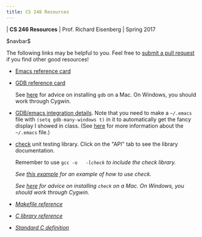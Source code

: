 ```yaml
---
title: CS 246 Resources
---
```


<div id="header">

| **CS 246 Resources**
| Prof. Richard Eisenberg
| Spring 2017

</div>

\$navbar\$

The following links may be helpful to you. Feel free to
[submit a pull request](https://github.com/bmc-cs246/cs246) if you find other good
resources!

 * [Emacs reference card](resources/emacs-refcard.pdf)

 * [GDB reference card](resources/gdb-refcard.pdf)

    See [here](fromhome.html#mac-local) for advice on installing `gdb` on a Mac.
    On Windows, you should work through Cygwin.

 * [GDB/emacs integration details](https://www.gnu.org/software/emacs/manual/html_node/emacs/GDB-Graphical-Interface.html).
   Note that you need to make a `~/.emacs` file with `(setq gdb-many-windows t)` in it to automatically get the fancy
   display I showed in class. (See [here](https://www.gnu.org/software/emacs/manual/html_node/emacs/Init-File.html) for
   more information about the `~/.emacs` file.)

 * [check](https://libcheck.github.io/check/) unit testing library. Click on the "API" tab to see the library documentation.

    Remember to use `gcc -o `*<executable name>*` `*<object files>*` -lcheck` to
    include the *check* library.

    See [this example](04/check_prime.c) for an example of how to use *check*.

    See [here](fromhome.html#mac-local) for advice on installing `check` on a Mac.
    On Windows, you should work through Cygwin.

 * [Makefile reference](https://www.gnu.org/software/make/manual/make.html)

 * [C library reference](http://www.cplusplus.com/reference/clibrary/)

 * [Standard C definition](http://www.open-std.org/jtc1/sc22/wg14/www/docs/n1256.pdf)
